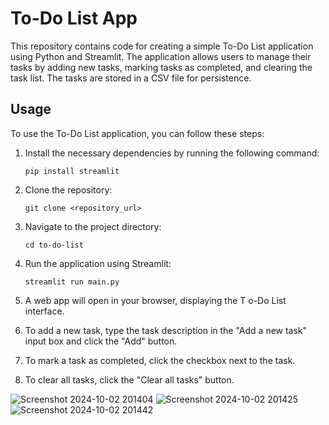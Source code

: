 # To-Do List App

This repository contains code for creating a simple To-Do List application using Python and Streamlit. The application allows users to manage their tasks by adding new tasks, marking tasks as completed, and clearing the task list. The tasks are stored in a CSV file for persistence.

## Usage

To use the To-Do List application, you can follow these steps:

1. Install the necessary dependencies by running the following command:
   ```
   pip install streamlit
   ```

2. Clone the repository:
   ```
   git clone <repository_url>
   ```

3. Navigate to the project directory:
   ```
   cd to-do-list
   ```

4. Run the application using Streamlit:
   ```
   streamlit run main.py
   ```

5. A web app will open in your browser, displaying the T
o-Do List interface.

6. To add a new task, type the task description in the "Add a new task" input box and click the "Add" button.

7. To mark a task as completed, click the checkbox next to the task.

8. To clear all tasks, click the "Clear all tasks" button.

![Screenshot 2024-10-02 201404](https://github.com/user-attachments/assets/9fc9399a-adb0-46f6-a42e-9a33eda2dc4f)
![Screenshot 2024-10-02 201425](https://github.com/user-attachments/assets/4db8d071-927b-463f-ac85-9d579947513b)
![Screenshot 2024-10-02 201442](https://github.com/user-attachments/assets/4d0e5c1a-2564-423d-b527-c6c169daaefd)
